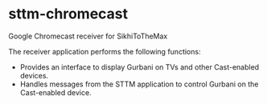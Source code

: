 # sttm-chromecast
Google Chromecast receiver for SikhiToTheMax

The receiver application performs the following functions:

* Provides an interface to display Gurbani on TVs and other Cast-enabled devices.
* Handles messages from the STTM application to control Gurbani on the Cast-enabled device.
